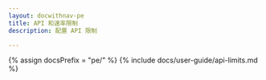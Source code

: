 ```yaml
---
layout: docwithnav-pe
title: API 和速率限制
description: 配置 API 限制

---
```


{% assign docsPrefix = "pe/" %}
{% include docs/user-guide/api-limits.md %}
